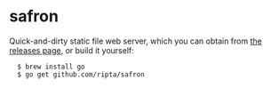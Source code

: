 # safron

Quick-and-dirty static file web server, which you can obtain from
[the releases page](https://github.com/ripta/safron/releases), or
build it yourself:

```
  $ brew install go
  $ go get github.com/ripta/safron
```

